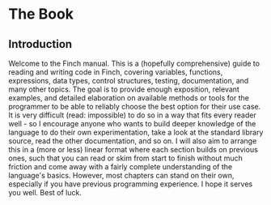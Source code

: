 # The Book

## Introduction

Welcome to the Finch manual. This is a (hopefully comprehensive) guide to
reading and writing code in Finch, covering variables, functions, expressions,
data types, control structures, testing, documentation, and many other topics.
The goal is to provide enough exposition, relevant examples, and detailed
elaboration on available methods or tools for the programmer to be able to
reliably choose the best option for their use case. It is very difficult (read:
impossible) to do so in a way that fits every reader well - so I encourage
anyone who wants to build deeper knowledge of the language to do their own
experimentation, take a look at the standard library source, read the other
documentation, and so on. I will also aim to arrange this in a (more or less)
linear format where each section builds on previous ones, such that you can
read or skim from start to finish without much friction and come away with a
fairly complete understanding of the language's basics. However, most chapters
can stand on their own, especially if you have previous programming experience.
I hope it serves you well. Best of luck.
